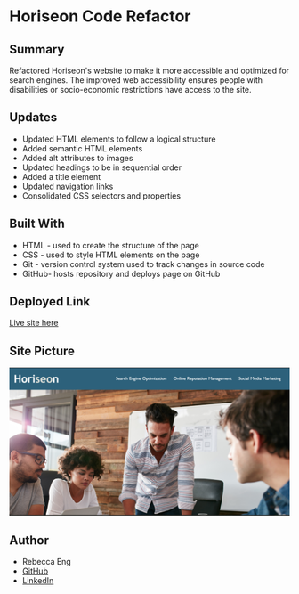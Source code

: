 # Horiseon Code Refactor

## Summary
Refactored Horiseon's website to make it more accessible and optimized for search engines. The improved web accessibility ensures people with disabilities or socio-economic restrictions have access to the site.

## Updates
* Updated HTML elements to follow a logical structure
* Added semantic HTML elements
* Added alt attributes to images
* Updated headings to be in sequential order
* Added a title element
* Updated navigation links
* Consolidated CSS selectors and properties

## Built With
* HTML - used to create the structure of the page
* CSS - used to style HTML elements on the page
* Git - version control system used to track changes in source code
* GitHub- hosts repository and deploys page on GitHub

## Deployed Link
[Live site here](https://engrebecca.github.io/code-refactor)

## Site Picture
![Horiseon Website](assets/images/Horiseon.png)

## Author
* Rebecca Eng
* [GitHub](https://github.com/engrebecca)
* [LinkedIn](https://www.linkedin.com/in/engrebecca/)